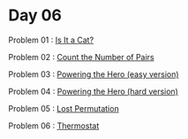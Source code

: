 # Day 06

Problem 01 : [ Is It a Cat? ](https://codeforces.com/contest/1800/problem/A)

Problem 02 : [ Count the Number of Pairs ](https://codeforces.com/contest/1800/problem/B)

Problem 03 : [ Powering the Hero (easy version) ](https://codeforces.com/contest/1800/problem/C1)

Problem 04 : [ Powering the Hero (hard version) ](https://codeforces.com/contest/1800/problem/C2)

Problem 05 : [ Lost Permutation ](https://codeforces.com/contest/1759/problem/B)

Problem 06 : [ Thermostat ](https://codeforces.com/contest/1759/problem/C)
